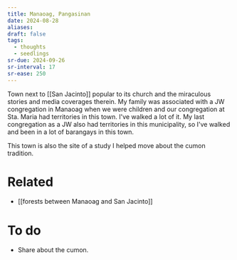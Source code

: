```yaml
---
title: Manaoag, Pangasinan
date: 2024-08-28
aliases: 
draft: false
tags:
  - thoughts
  - seedlings
sr-due: 2024-09-26
sr-interval: 17
sr-ease: 250
---
```

Town next to [[San Jacinto]] popular to its church and the miraculous stories and media coverages therein. My family was associated with a JW congregation in Manaoag when we were children and our congregation at Sta. Maria had territories in this town. I've walked a lot of it. My last congregation as a JW also had territories in this municipality, so I've walked and been in a lot of barangays in this town.

This town is also the site of a study I helped move about the cumon tradition.

# Related

- [[forests between Manaoag and San Jacinto]]

# To do

- Share about the cumon.